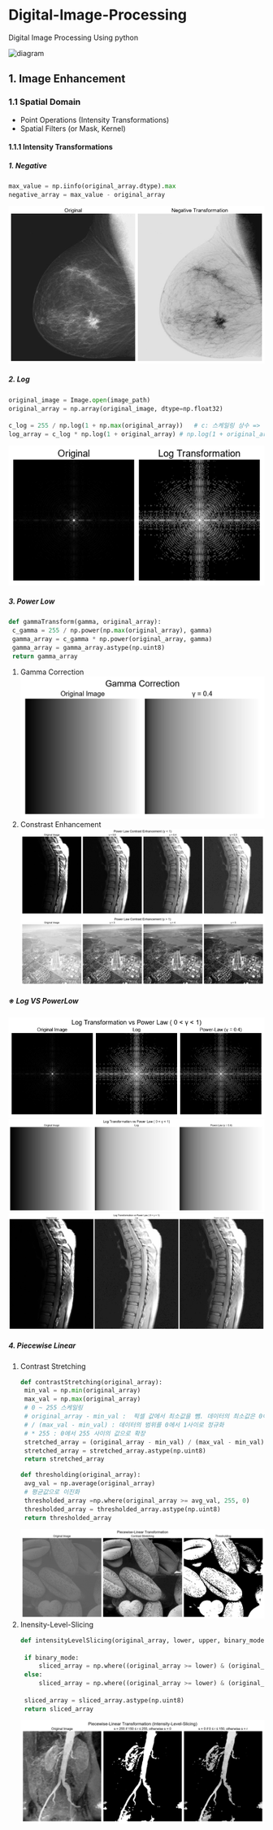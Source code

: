 # Digital-Image-Processing
 Digital Image Processing Using python
 
![diagram](https://github.com/JuHyunLee99/Digital-Image-Processing/assets/123914434/45ec4d14-04ea-421e-b941-1877d496544f)
## 1. Image Enhancement
### 1.1 Spatial Domain
- Point Operations (Intensity Transformations)
- Spatial Filters (or Mask, Kernel)
#### 1.1.1 Intensity Transformations
##### 1. Negative
``` python
max_value = np.iinfo(original_array.dtype).max
negative_array = max_value - original_array
```
![](ch03/Images/Result/ex01_Negative.png)
##### 2. Log
``` python
original_image = Image.open(image_path)
original_array = np.array(original_image, dtype=np.float32)

c_log = 255 / np.log(1 + np.max(original_array))   # c: 스케일링 상수 =>  표준 8비트 그레이스케일 범위 [0, 255] 벗어나지 않도록 
log_array = c_log * np.log(1 + original_array) # np.log(1 + original_array)에서 256으로 오버플로우 발생하므로 dtype=np.float32로 설정.
```
![](ch03/Images/Result/ex02_Log.png)
##### 3. Power Low
``` python
def gammaTransform(gamma, original_array):
 c_gamma = 255 / np.power(np.max(original_array), gamma)
 gamma_array = c_gamma * np.power(original_array, gamma)
 gamma_array = gamma_array.astype(np.uint8)
 return gamma_array
```
1) Gamma Correction
   ![](ch03/Images/Result/ex03_PowerLow.png)
3) Constrast Enhancement
   ![](ch03/Images/Result/ex04_PowerLow.png)
   ![](ch03/Images/Result/ex05_PowerLow.png)

##### ※ Log VS PowerLow
![](ch03/Images/Result/ex06_LogVsPowerLow_1.png)
![](ch03/Images/Result/ex06_LogVsPowerLow_2.png)
![](ch03/Images/Result/ex06_LogVsPowerLow_3.png)

##### 4. Piecewise Linear
1) Contrast Stretching
   ``` python
   def contrastStretching(original_array):
    min_val = np.min(original_array)
    max_val = np.max(original_array)
    # 0 ~ 255 스케일링
    # original_array - min_val :  픽셀 값에서 최소값을 뺌. 데이터의 최소값은 0이 됨.
    # / (max_val - min_val) : 데이터의 범위를 0에서 1사이로 정규화
    # * 255 : 0에서 255 사이의 값으로 확장
    stretched_array = (original_array - min_val) / (max_val - min_val) * 255 
    stretched_array = stretched_array.astype(np.uint8)
    return stretched_array
   ```
   ``` python
   def thresholding(original_array):
    avg_val = np.average(original_array)
    # 평균값으로 이진화
    thresholded_array =np.where(original_array >= avg_val, 255, 0)
    thresholded_array = thresholded_array.astype(np.uint8)
    return thresholded_array
   ```
   ![](ch03/Images/Result/ex07_PiecewisseLinear.png)
3) Inensity-Level-Slicing
   ``` python
   def intensityLevelSlicing(original_array, lower, upper, binary_mode):
    
    if binary_mode:
        sliced_array = np.where((original_array >= lower) & (original_array <= upper), 255, 0)
    else:
        sliced_array = np.where((original_array >= lower) & (original_array <= upper), 0, original_array)
        
    sliced_array = sliced_array.astype(np.uint8)
    return sliced_array
   ```
   ![](ch03/Images/Result/ex08_PiecewisseLinear.png)
